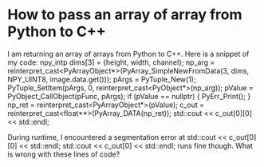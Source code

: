 
# How to pass an array of array from Python to C++

I am returning an array of arrays from Python to C++. Here is a snippet of my code:
npy_intp dims[3] = {height, width, channel};
np_arg = reinterpret_cast<PyArrayObject*>(PyArray_SimpleNewFromData(3, dims, NPY_UINT8, image.data.get()));
pArgs = PyTuple_New(1);
PyTuple_SetItem(pArgs, 0, reinterpret_cast<PyObject*>(np_arg));
pValue = PyObject_CallObject(pFunc, pArgs);
if (pValue == nullptr) {
    PyErr_Print();
}
np_ret = reinterpret_cast<PyArrayObject*>(pValue);
c_out = reinterpret_cast<float**>(PyArray_DATA(np_ret));
std::cout << c_out[0][0] << std::endl;

During runtime, I encountered a segmentation error at std::cout << c_out[0][0] << std::endl;
std::cout << c_out[0] << std::endl; runs fine though.
What is wrong with these lines of code?

        